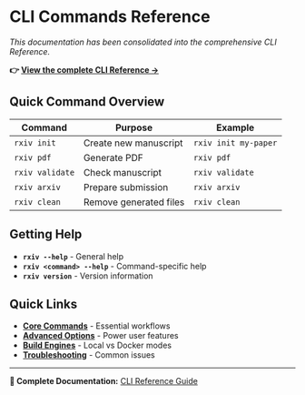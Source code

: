 # CLI Commands Reference

*This documentation has been consolidated into the comprehensive CLI Reference.*

**👉 [View the complete CLI Reference →](cli-reference.md)**

## Quick Command Overview

| Command | Purpose | Example |
|---------|---------|---------|
| `rxiv init` | Create new manuscript | `rxiv init my-paper` |
| `rxiv pdf` | Generate PDF | `rxiv pdf` |
| `rxiv validate` | Check manuscript | `rxiv validate` |
| `rxiv arxiv` | Prepare submission | `rxiv arxiv` |
| `rxiv clean` | Remove generated files | `rxiv clean` |

## Getting Help

- **`rxiv --help`** - General help
- **`rxiv <command> --help`** - Command-specific help
- **`rxiv version`** - Version information

## Quick Links

- **[Core Commands](cli-reference.md#core-commands)** - Essential workflows
- **[Advanced Options](cli-reference.md#advanced-options)** - Power user features  
- **[Build Engines](cli-reference.md#build-engines)** - Local vs Docker modes
- **[Troubleshooting](cli-reference.md#troubleshooting)** - Common issues

---

**📖 Complete Documentation:** [CLI Reference Guide](cli-reference.md)